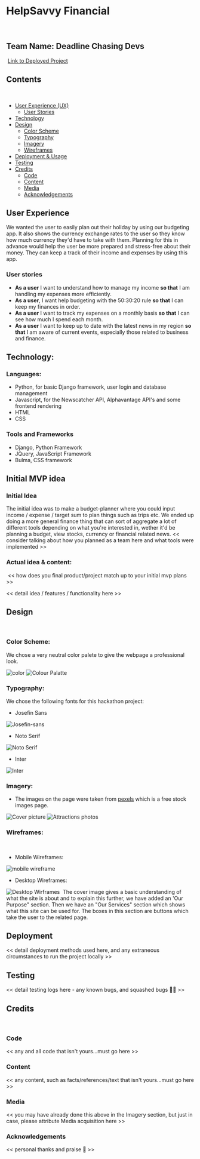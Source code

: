 # HelpSavvy Financial
​
## Team Name: **Deadline Chasing Devs**
​
[Link to Deployed Project](https://git.heroku.com/hackathon-finrev-2023.git
)
​
## Contents
​
* [User Experience (UX)](#user-experience)
  * [User Stories](#user-stories)
* [Technology](#technology)
* [Design](#design)
  * [Color Scheme](#color-scheme)
  * [Typography](#typography)
  * [Imagery](#imagery)
  * [Wireframes](#wireframes)
* [Deployment & Usage](#deployment)
* [Testing](#testing)
* [Credits](#credits)
  * [Code](#code)
  * [Content](#content)
  * [Media](#media)
  * [Acknowledgements](#acknowledgements)
​
## User Experience
We wanted the user to easily plan out their holiday by using our budgeting app. It also shows the currency exchange rates to the user so they know how much currency they'd have to take with them. Planning for this in advance would help the user be more prepared and stress-free about their money. They can keep a track of their income and expenses by using this app.
​
### User stories
- **As a user** I want to understand how to manage my income **so that** I am handling my expenses more efficiently.
- **As a user**, I want help budgeting with the 50:30:20 rule **so that** I can keep my finances in order.
- **As a user** I want to track my expenses on a monthly basis **so that** I can see how much I spend each month.
- **As a user** I want to keep up to date with the  latest news in my region **so that** I am aware of current events, especially those related to business and finance.
​
## Technology:


### Languages:
  * Python, for basic Django framework, user login and database management
  * Javascript, for the Newscatcher API, Alphavantage API's and some frontend rendering
  * HTML
  * CSS


### Tools and Frameworks
  * Django, Python Framework
  * JQuery, JavaScript Framework
  * Bulma, CSS framework


## Initial MVP idea

### Initial Idea

The initial idea was to make a budget-planner where you could input income / expense / target sum to plan things such as trips etc.
We ended up doing a more general finance thing that can sort of aggregate a lot of different tools depending on what you're interested in,
wether it'd be planning a budget, view stocks, currency or financial related news.
​
<< consider talking about how you planned as a team here and what tools were implemented >>
​
### Actual idea & content:
​
<< how does you final product/project match up to your initial mvp plans >>​

<< detail idea / features / functionality here >>
​
## Design
​
### Color Scheme:
We chose a very neutral color palete to give the webpage a professional look. 

![color](/documentation/colour-palette.png)
![Colour Palatte](/documentation/color.png)
​
### Typography:
We chose the following fonts for this hackathon project:
- Josefin Sans

![Josefin-sans](/documentation/josefin-sans.png)
​
- Noto Serif

![Noto Serif](/documentation/noto-serif.png)

- Inter

![Inter](/documentation/inter.png)

### Imagery:
- The images on the page were taken from [pexels](https://www.pexels.com/) which is a free stock images page.

![Cover picture](/documentation/cover-image.png)
![Attractions photos](/documentation/stock-photos.png)

### Wireframes:
​
- Mobile Wireframes:

​![mobile wireframe](/documentation/mobile-version.jpg)

- Desktop Wireframes:
​

​![Desktop Wirframes](/documentation/desktop-version.jpg)
​
The cover image gives a basic understanding of what the site is about and to explain this further, we have added an 'Our Purpose" section. Then we have an "Our Services" section which shows what this site can be used for. The boxes in this section are buttons which take the user to the related page. 
​
## Deployment
<< detail deployment methods used here, and any extraneous circumstances to run the project locally >>
​
## Testing
<< detail testing logs here - any known bugs, and squashed bugs 🐛🐛 >>
​
## Credits
​
### Code
<< any and all code that isn't yours...must go here >>
​
### Content
<< any content, such as facts/references/text that isn't yours...must go here >>
​
### Media
<< you may have already done this above in the Imagery section, but just in case, please attribute Media acquisition here >>
​
### Acknowledgements

<< personal thanks and praise 🙌 >>
